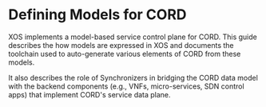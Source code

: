 # Defining Models for CORD

XOS implements a model-based service control plane for CORD.
This guide describes the how models are expressed in XOS and
documents the toolchain used to auto-generate various
elements of CORD from these models.

It also describes the role of Synchronizers in bridging the CORD data
model with the backend components (e.g., VNFs, micro-services,
SDN control apps) that implement CORD's service data plane.

